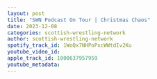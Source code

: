 ```yaml
---
layout: post
title: "SWN Podcast On Tour | Christmas Chaos"
date: 2023-12-08
categories: scottish-wrestling-network
author: scottish-wrestling-network
spotify_track_id: 1WoQx7NHPoPxcWWtdIv2Ku
youtube_video_id: 
apple_track_id: 1000637957959
youtube_metadata: 
---
```

